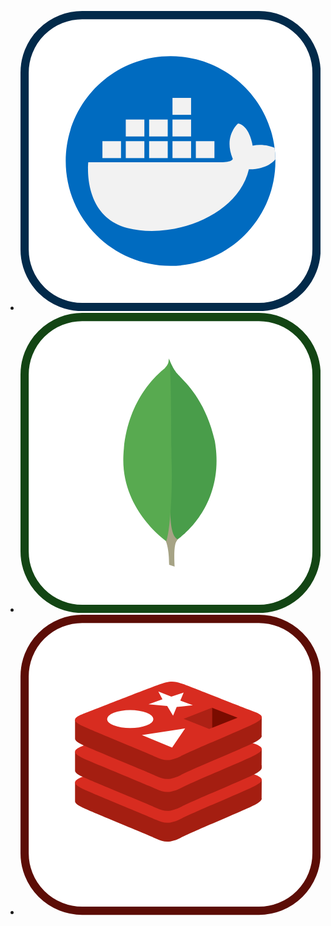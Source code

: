 <ul>
  <li>
    <a href="https://dozzle.fbi.com" target="_blank">
      <svg class="w-6 h-6" viewBox="0 0 73 73" version="1.1" xmlns="http://www.w3.org/2000/svg" xmlns:xlink="http://www.w3.org/1999/xlink" fill="#000000"><g id="SVGRepo_bgCarrier" stroke-width="0"></g><g id="SVGRepo_tracerCarrier" stroke-linecap="round" stroke-linejoin="round"></g><g id="SVGRepo_iconCarrier"> <title>databases-and-servers/servers/docker</title> <desc>Created with Sketch.</desc> <defs> </defs> <g id="databases-and-servers/servers/docker" stroke="none" stroke-width="1" fill="none" fill-rule="evenodd"> <g id="container" transform="translate(2.000000, 2.000000)" fill="#FFFFFF" fill-rule="nonzero" stroke="#022A4A" stroke-width="2"> <rect id="mask" x="-1" y="-1" width="71" height="71" rx="14"> </rect> </g> <g id="docker" transform="translate(11.000000, 11.000000)" fill-rule="nonzero"> <path d="M51,25.5 C51,39.5832715 39.5832715,51 25.5,51 C11.4167285,51 0,39.5832715 0,25.5 C0,11.4167285 11.4167285,0 25.5,0 C38.4987246,0 49.2253594,9.72645703 50.8001836,22.2984551 C50.9146348,23.2070918 50.9812734,24.1302715 50.9958164,25.066002 C50.9990039,25.2106348 51,25.3553672 51,25.5 Z" id="Shape" fill="#006BC0"> </path> <g id="Group" transform="translate(5.378906, 10.060547)" fill="#F2F2F2"> <path d="M45.6169102,15.0054551 C43.4395488,17.6574551 39.1731797,17.4503672 39.1731797,17.4503672 C36.541998,28.7859141 20.6518125,34.5551895 9.61917773,31.7210039 C-1.41236133,28.8878145 0.1051875,15.7298145 0.1051875,15.7298145 L32.3923711,15.7298145 C35.0568223,15.7298145 35.2598262,14.9200898 35.2598262,14.9200898 C32.8981875,9.31945313 36.5420977,6.31672852 36.5420977,6.31672852 C39.3762832,6.82364063 40.0840078,11.6810918 40.0840078,11.6810918 C42.4101855,11.2637285 44.278459,11.7601816 45.4212773,12.2379082 C45.5357285,13.1465449 45.6023672,14.0697246 45.6169102,15.0054551 Z" id="Shape"> </path> <rect id="Rectangle-path" x="3.54609375" y="10.6017246" width="4.52126953" height="4.11585938"> </rect> <rect id="Rectangle-path" x="9.22791211" y="10.6017246" width="4.52126953" height="4.11585938"> </rect> <rect id="Rectangle-path" x="26.2712754" y="10.6017246" width="4.52126953" height="4.11585938"> </rect> <rect id="Rectangle-path" x="20.5904531" y="10.6017246" width="4.52126953" height="4.11585938"> </rect> <rect id="Rectangle-path" x="20.5904531" y="0.0760019531" width="4.52126953" height="4.11585937"> </rect> <rect id="Rectangle-path" x="14.9086348" y="10.6017246" width="4.52126953" height="4.11585938"> </rect> <rect id="Rectangle-path" x="9.22791211" y="5.33836523" width="4.52126953" height="4.11585938"> </rect> <rect id="Rectangle-path" x="20.5904531" y="5.33836523" width="4.52126953" height="4.11585938"> </rect> <rect id="Rectangle-path" x="14.9086348" y="5.33836523" width="4.52126953" height="4.11585938"> </rect> </g> </g> </g> </g></svg>
    </a>
  </li>
  <li>
    <a href="https://mongo-express.fbi.com" target="_blank">
    <svg class="w-6 h-6" viewBox="0 0 73 73" version="1.1" xmlns="http://www.w3.org/2000/svg" xmlns:xlink="http://www.w3.org/1999/xlink" fill="#000000"><g id="SVGRepo_bgCarrier" stroke-width="0"></g><g id="SVGRepo_tracerCarrier" stroke-linecap="round" stroke-linejoin="round"></g><g id="SVGRepo_iconCarrier"> <title>databases-and-servers/databases/mongodb</title> <desc>Created with Sketch.</desc> <defs> </defs> <g id="databases-and-servers/databases/mongodb" stroke="none" stroke-width="1" fill="none" fill-rule="evenodd"> <g id="container" transform="translate(2.000000, 2.000000)" fill="#FFFFFF" fill-rule="nonzero" stroke="#134514" stroke-width="2"> <rect id="mask" x="-1" y="-1" width="71" height="71" rx="14"> </rect> </g> <g id="Group" transform="translate(25.000000, 11.000000)" fill-rule="nonzero"> <path d="M12.4944775,50.7282275 L11.1460449,50.2673438 C11.1460449,50.2673438 11.3107227,43.3929395 8.8434082,42.8996191 C7.19912598,40.9915674 9.10717773,-38.0181006 15.0277344,42.6362061 C15.0277344,42.6362061 12.9881543,43.6556396 12.6263623,45.3993701 C12.2314209,47.1099512 12.4944775,50.7282275 12.4944775,50.7282275 Z" id="Shape" fill="#A6A385"> </path> <path d="M13.218418,44.0837305 C13.218418,44.0837305 25.0274512,36.320708 22.2639307,20.1698145 C19.5998584,8.42743652 13.3171533,4.57889648 12.6263623,3.0985791 C11.8699854,2.04599609 11.1460449,0.204243164 11.1460449,0.204243164 L11.6397217,32.8667529 C11.6397217,32.8999023 10.6199316,42.8664697 13.2187744,44.0840869" id="Shape" fill="#499D4A"> </path> <path d="M10.4556104,44.5111084 C10.4556104,44.5111084 -0.629838867,36.9455566 0.0281591797,23.624126 C0.653007813,10.3023389 8.48161621,3.75657715 9.99472656,2.57246582 C10.9817236,1.51988281 11.0145166,1.12494141 11.080459,0.0723583984 C11.77125,1.55267578 11.6397217,22.209751 11.7381006,24.6435596 C12.0339502,34.0180713 11.2119873,42.7352979 10.4556104,44.5111084 Z" id="Shape" fill="#58AA50"> </path> </g> </g> </g></svg>
    </a>
  </li>
  <li>
    <a href="https://redis-commander.fbi.com" target="_blank">
  <svg class="w-6 h-6" viewBox="0 0 73 73" version="1.1" xmlns="http://www.w3.org/2000/svg" xmlns:xlink="http://www.w3.org/1999/xlink" fill="#000000"><g id="SVGRepo_bgCarrier" stroke-width="0"></g><g id="SVGRepo_tracerCarrier" stroke-linecap="round" stroke-linejoin="round"></g><g id="SVGRepo_iconCarrier"> <title>databases-and-servers/databases/redis</title> <desc>Created with Sketch.</desc> <defs> </defs> <g id="databases-and-servers/databases/redis" stroke="none" stroke-width="1" fill="none" fill-rule="evenodd"> <g id="container" transform="translate(2.000000, 2.000000)" fill="#FFFFFF" fill-rule="nonzero" stroke="#5C0D06" stroke-width="2"> <rect id="mask" x="-1" y="-1" width="71" height="71" rx="14"> </rect> </g> <g id="Redis_Logo" transform="translate(13.000000, 16.000000)" fill-rule="nonzero"> <path d="M43.9003925,30.2807507 C41.4769084,31.5440165 28.9222034,36.7060004 26.2493765,38.0992768 C23.5765495,39.4930872 22.091705,39.4794721 19.9802998,38.4700875 C17.8688947,37.4607029 4.50849738,32.0640592 2.10183188,30.9137185 C0.898899575,30.3386816 0.266465791,29.853611 0.266465791,29.3952367 L0.266465791,24.8048192 C0.266465791,24.8048192 17.6598632,21.0182254 20.46804,20.0109765 C23.2759499,19.0034606 24.2500955,18.9671537 26.6396754,19.8425232 C29.0295223,20.7178927 43.3178807,23.2959481 45.6796965,24.160906 C45.6796965,24.160906 45.6786286,28.2606467 45.6786286,28.6861847 C45.6788956,29.1400207 45.1340255,29.6379054 43.9003925,30.2807507 Z" id="Shape" fill="#A41E11"> </path> <path d="M43.9003925,25.6889985 C41.4769084,26.9517304 28.9222034,32.1142481 26.2493765,33.5075246 C23.5765495,34.9013349 22.091705,34.8877199 19.9802998,33.8783352 C17.8686277,32.8694846 4.50849738,27.471773 2.10183188,26.3219662 C-0.304833618,25.1716255 -0.3552895,24.3798152 2.00892899,23.4542567 C4.37288051,22.5281644 17.6598632,17.3151908 20.468307,16.3076749 C23.2762169,15.3006929 24.2503625,15.2638521 26.6399424,16.1394886 C29.0297892,17.0148581 41.5094778,21.9822264 43.8710266,22.8471844 C46.2331094,23.7129432 46.3238766,24.4257327 43.9003925,25.6889985 Z" id="Shape" fill="#D82C20"> </path> <path d="M43.9003925,22.7951267 C41.4769084,24.0583925 28.9222034,29.2203763 26.2493765,30.6141867 C23.5765495,32.0074632 22.091705,31.9938481 19.9802998,30.9844635 C17.8686277,29.9756128 4.50849738,24.5784352 2.10183188,23.4280944 C0.898899575,22.8530575 0.266465791,22.3685209 0.266465791,21.9101466 L0.266465791,17.3191952 C0.266465791,17.3191952 17.6598632,13.5328683 20.46804,12.5253524 C23.2759499,11.5181035 24.2500955,11.4815297 26.6396754,12.3568992 C29.0295223,13.2322687 43.3178807,15.8097901 45.6796965,16.6750151 C45.6796965,16.6750151 45.6786286,20.7747557 45.6786286,21.2008276 C45.6788956,21.6543966 45.1340255,22.1522814 43.9003925,22.7951267 Z" id="Shape" fill="#A41E11"> </path> <path d="M43.9003925,18.2033745 C41.4769084,19.4666403 28.9222034,24.6286241 26.2493765,26.0224344 C23.5765495,27.4157109 22.091705,27.4020958 19.9802998,26.3927112 C17.8686277,25.3838605 4.50849738,19.9864159 2.10183188,18.8363422 C-0.304833618,17.6862684 -0.3552895,16.8944581 2.00892899,15.9683657 C4.37288051,15.0428073 17.6598632,9.82956673 20.468307,8.82231781 C23.2762169,7.8150689 24.2503625,7.77849506 26.6399424,8.65386458 C29.0297892,9.52923409 41.5094778,14.4963354 43.8710266,15.3615603 C46.2331094,16.2270523 46.3238766,16.9401087 43.9003925,18.2033745 Z" id="Shape" fill="#D82C20"> </path> <path d="M43.9003925,15.0318619 C41.4769084,16.2951276 28.9222034,21.4573784 26.2493765,22.8511888 C23.5765495,24.2444653 22.091705,24.2308502 19.9802998,23.2214656 C17.8686277,22.2126149 4.50849738,16.8151703 2.10183188,15.6650965 C0.898899575,15.0900596 0.266465791,14.605256 0.266465791,14.1471487 L0.266465791,9.55619729 C0.266465791,9.55619729 17.6598632,5.76987041 20.46804,4.7626215 C23.2759499,3.75510563 24.2500955,3.71879875 26.6396754,4.59416827 C29.0295223,5.46953778 43.3178807,8.04705918 45.6796965,8.91228412 C45.6796965,8.91228412 45.6786286,13.0120248 45.6786286,13.4378297 C45.6788956,13.8911318 45.1340255,14.3890165 43.9003925,15.0318619 Z" id="Shape" fill="#A41E11"> </path> <path d="M43.9003925,10.4401096 C41.4769084,11.7033754 28.9222034,16.8656262 26.2493765,18.2591696 C23.5765495,19.652446 22.091705,19.638831 19.9802998,18.6297133 C17.8688947,17.6205957 4.50849738,12.223418 2.10183188,11.0733443 C-0.304833618,9.92327051 -0.3552895,9.13119324 2.00892899,8.20536785 C4.37288051,7.27954245 17.6598632,2.06683579 20.468307,1.05931992 C23.2762169,0.0518040422 24.2503625,0.0154971639 26.6399424,0.891133641 C29.0297892,1.76650316 41.5094778,6.73360446 43.8710266,7.59882941 C46.2331094,8.46378739 46.3238766,9.17711076 43.9003925,10.4401096 Z" id="Shape" fill="#D82C20"> </path> <polygon id="Shape" fill="#FFFFFF" points="28.9238052 6.01921324 24.9887803 6.42766562 24.1078046 8.5473466 22.6848953 6.18206027 18.1411963 5.77360789 21.531618 4.55092037 20.5144915 2.67417511 23.6886737 3.91555 26.6813215 2.93579821 25.8724256 4.87661442"> </polygon> <polygon id="Shape" fill="#FFFFFF" points="23.8728777 16.3026026 16.5287437 13.2565623 27.0523992 11.6414401"> </polygon> <ellipse id="Oval" fill="#FFFFFF" cx="13.690934" cy="9.37759948" rx="5.62462955" ry="2.18028143"> </ellipse> <polygon id="Shape" fill="#7A0C00" points="33.5742892 6.59852152 39.8025206 9.0599143 33.5796284 11.5186375"> </polygon> <polygon id="Shape" fill="#AD2115" points="26.6839912 9.32420701 33.5742892 6.59852152 33.5796284 11.5186375 32.9042137 11.7829302"> </polygon> </g> </g> </g></svg>
    </a>
  </li>

</ul>
